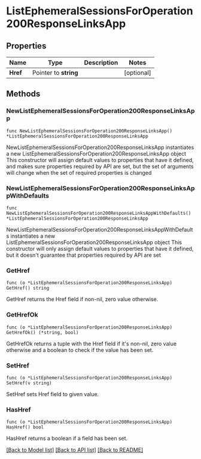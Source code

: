 # ListEphemeralSessionsForOperation200ResponseLinksApp

## Properties

Name | Type | Description | Notes
------------ | ------------- | ------------- | -------------
**Href** | Pointer to **string** |  | [optional] 

## Methods

### NewListEphemeralSessionsForOperation200ResponseLinksApp

`func NewListEphemeralSessionsForOperation200ResponseLinksApp() *ListEphemeralSessionsForOperation200ResponseLinksApp`

NewListEphemeralSessionsForOperation200ResponseLinksApp instantiates a new ListEphemeralSessionsForOperation200ResponseLinksApp object
This constructor will assign default values to properties that have it defined,
and makes sure properties required by API are set, but the set of arguments
will change when the set of required properties is changed

### NewListEphemeralSessionsForOperation200ResponseLinksAppWithDefaults

`func NewListEphemeralSessionsForOperation200ResponseLinksAppWithDefaults() *ListEphemeralSessionsForOperation200ResponseLinksApp`

NewListEphemeralSessionsForOperation200ResponseLinksAppWithDefaults instantiates a new ListEphemeralSessionsForOperation200ResponseLinksApp object
This constructor will only assign default values to properties that have it defined,
but it doesn't guarantee that properties required by API are set

### GetHref

`func (o *ListEphemeralSessionsForOperation200ResponseLinksApp) GetHref() string`

GetHref returns the Href field if non-nil, zero value otherwise.

### GetHrefOk

`func (o *ListEphemeralSessionsForOperation200ResponseLinksApp) GetHrefOk() (*string, bool)`

GetHrefOk returns a tuple with the Href field if it's non-nil, zero value otherwise
and a boolean to check if the value has been set.

### SetHref

`func (o *ListEphemeralSessionsForOperation200ResponseLinksApp) SetHref(v string)`

SetHref sets Href field to given value.

### HasHref

`func (o *ListEphemeralSessionsForOperation200ResponseLinksApp) HasHref() bool`

HasHref returns a boolean if a field has been set.


[[Back to Model list]](../README.md#documentation-for-models) [[Back to API list]](../README.md#documentation-for-api-endpoints) [[Back to README]](../README.md)


